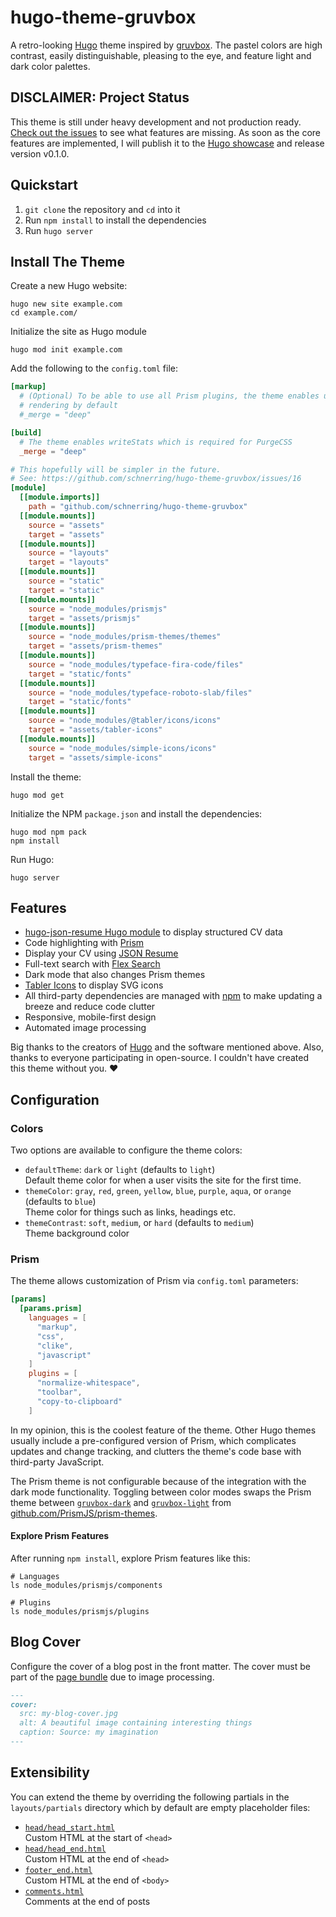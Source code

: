 # hugo-theme-gruvbox

A retro-looking [Hugo](https://gohugo.io/) theme inspired by [gruvbox](https://github.com/morhetz/gruvbox).
The pastel colors are high contrast, easily distinguishable, pleasing to the
eye, and feature light and dark color palettes.

## DISCLAIMER: Project Status

This theme is still under heavy development and not production ready.
[Check out the issues](https://github.com/schnerring/hugo-theme-gruvbox/issues)
to see what features are missing. As soon as the core features are implemented,
I will publish it to the [Hugo showcase](https://themes.gohugo.io/) and release
version v0.1.0.

## Quickstart

1. `git clone` the repository and `cd` into it
2. Run `npm install` to install the dependencies
3. Run `hugo server`

## Install The Theme

Create a new Hugo website:

```shell
hugo new site example.com
cd example.com/
```

Initialize the site as Hugo module

```shell
hugo mod init example.com
```

Add the following to the `config.toml` file:

```toml
[markup]
  # (Optional) To be able to use all Prism plugins, the theme enables unsafe
  # rendering by default
  #_merge = "deep"

[build]
  # The theme enables writeStats which is required for PurgeCSS
  _merge = "deep"

# This hopefully will be simpler in the future.
# See: https://github.com/schnerring/hugo-theme-gruvbox/issues/16
[module]
  [[module.imports]]
    path = "github.com/schnerring/hugo-theme-gruvbox"
  [[module.mounts]]
    source = "assets"
    target = "assets"
  [[module.mounts]]
    source = "layouts"
    target = "layouts"
  [[module.mounts]]
    source = "static"
    target = "static"
  [[module.mounts]]
    source = "node_modules/prismjs"
    target = "assets/prismjs"
  [[module.mounts]]
    source = "node_modules/prism-themes/themes"
    target = "assets/prism-themes"
  [[module.mounts]]
    source = "node_modules/typeface-fira-code/files"
    target = "static/fonts"
  [[module.mounts]]
    source = "node_modules/typeface-roboto-slab/files"
    target = "static/fonts"
  [[module.mounts]]
    source = "node_modules/@tabler/icons/icons"
    target = "assets/tabler-icons"
  [[module.mounts]]
    source = "node_modules/simple-icons/icons"
    target = "assets/simple-icons"
```

Install the theme:

```shell
hugo mod get
```

Initialize the NPM `package.json` and install the dependencies:

```shell
hugo mod npm pack
npm install
```

Run Hugo:

```shell
hugo server
```

## Features

- [hugo-json-resume Hugo module](https://github.com/schnerring/hugo-json-resume)
  to display structured CV data
- Code highlighting with [Prism](https://prismjs.com/)
- Display your CV using [JSON Resume](https://jsonresume.org/)
- Full-text search with [Flex Search](https://github.com/nextapps-de/flexsearch)
- Dark mode that also changes Prism themes
- [Tabler Icons](https://tabler-icons.io/) to display SVG icons
- All third-party dependencies are managed with [npm](https://www.npmjs.com/)
  to make updating a breeze and reduce code clutter
- Responsive, mobile-first design
- Automated image processing

Big thanks to the creators of [Hugo](https://gohugo.io/) and the software
mentioned above. Also, thanks to everyone participating in open-source. I
couldn't have created this theme without you. ❤️

## Configuration

### Colors

Two options are available to configure the theme colors:

- `defaultTheme`: `dark` or `light` (defaults to `light`)  
  Default theme color for when a user visits the site for the first time.
- `themeColor`: `gray`, `red`, `green`, `yellow`, `blue`, `purple`, `aqua`, or
  `orange` (defaults to `blue`)  
  Theme color for things such as links, headings etc.
- `themeContrast`: `soft`, `medium`, or `hard` (defaults to `medium`)  
  Theme background color

### Prism

The theme allows customization of Prism via `config.toml` parameters:

```toml
[params]
  [params.prism]
    languages = [
      "markup",
      "css",
      "clike",
      "javascript"
    ]
    plugins = [
      "normalize-whitespace",
      "toolbar",
      "copy-to-clipboard"
    ]
```

In my opinion, this is the coolest feature of the theme. Other Hugo themes
usually include a pre-configured version of Prism, which complicates updates and
change tracking, and clutters the theme's code base with third-party JavaScript.

The Prism theme is not configurable because of the integration with the dark
mode functionality. Toggling between color modes swaps the Prism theme between
[`gruvbox-dark`](https://github.com/PrismJS/prism-themes/blob/master/themes/prism-gruvbox-dark.css)
and [`gruvbox-light`](https://github.com/PrismJS/prism-themes/blob/master/themes/prism-gruvbox-light.css)
from [github.com/PrismJS/prism-themes](https://github.com/PrismJS/prism-themes).

#### Explore Prism Features

After running `npm install`, explore Prism features like this:

```shell
# Languages
ls node_modules/prismjs/components

# Plugins
ls node_modules/prismjs/plugins
```

## Blog Cover

Configure the cover of a blog post in the front matter. The cover must be part
of the [page bundle](https://gohugo.io/content-management/page-bundles/)
due to image processing.

```markdown
---
cover:
  src: my-blog-cover.jpg
  alt: A beautiful image containing interesting things
  caption: Source: my imagination
---
```

## Extensibility

You can extend the theme by overriding the following partials in the `layouts/partials`
directory which by default are empty placeholder files:

- [`head/head_start.html`](./layouts/partials/head_start.html)  
  Custom HTML at the start of `<head>`
- [`head/head_end.html`](./layouts/partials/head_end.html)  
  Custom HTML at the end of `<head>`
- [`footer_end.html`](./layouts/partials/footer_end.html)  
  Custom HTML at the end of `<body>`
- [`comments.html`](./layouts/partials/comments.html)  
  Comments at the end of posts
